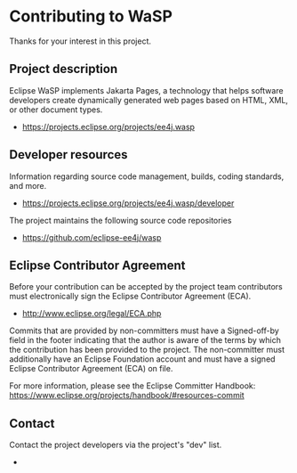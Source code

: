 # Contributing to WaSP

Thanks for your interest in this project.

## Project description

Eclipse WaSP implements Jakarta Pages, a technology that helps software developers create dynamically 
generated web pages based on HTML, XML, or other document types.

* https://projects.eclipse.org/projects/ee4j.wasp

## Developer resources

Information regarding source code management, builds, coding standards, and
more.

* https://projects.eclipse.org/projects/ee4j.wasp/developer

The project maintains the following source code repositories

* https://github.com/eclipse-ee4j/wasp

## Eclipse Contributor Agreement

Before your contribution can be accepted by the project team contributors must
electronically sign the Eclipse Contributor Agreement (ECA).

* http://www.eclipse.org/legal/ECA.php

Commits that are provided by non-committers must have a Signed-off-by field in
the footer indicating that the author is aware of the terms by which the
contribution has been provided to the project. The non-committer must
additionally have an Eclipse Foundation account and must have a signed Eclipse
Contributor Agreement (ECA) on file.

For more information, please see the Eclipse Committer Handbook:
https://www.eclipse.org/projects/handbook/#resources-commit

## Contact

Contact the project developers via the project's "dev" list.

* 

